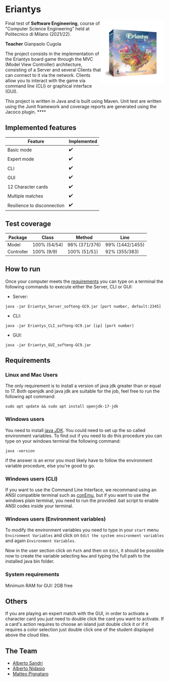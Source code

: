 # Eriantys

<img align="right" width="200" height="200" src="github/Eriantys box.png">

Final test of **Software Engineering**, course of "Computer Science Engineering" held at Politecnico di Milano (2021/22).

**Teacher** Gianpaolo Cugola

The project consists in the implementation of the Eriantys board game through the MVC (Model View Controller) architecture, consisting of a Server and several Clients that can connect to it via the network. Clients allow you to interact with the game via command line (CLI) or graphical interface (GUI).

This project is written in Java and is built using Maven. Unit test are written using the Junit framework and coverage reports are generated using the Jacoco plugin. ****

## Implemented features

| Feature                     | Implemented |
| --------------------------- | ----------- |
| Basic mode                  | ✔️           |
| Expert mode                 | ✔️           |
| CLI                         | ✔️           |
| GUI                         | ✔️           |
| 12 Character cards          | ✔️           |
| Multiple matches            | ✔️           |
| Resilience to disconnection | ✔️           |


## Test coverage

| Package    | Class        | Method        | Line            |
| ---------- | ------------ | ------------- | --------------- |
| Model      | 100% (54/54) | 98% (371/376) | 99% (1442/1455) |
| Controller | 100% (9/9)   | 100% (51/51)  | 92% (355/383)   |


## How to run
Once your computer meets the [requirements](#Requirements) you can type on a terminal the following commands to execute either the Server, CLI or GUI:  
 - Server:   
```
java -jar Eriantys_Server_softeng-GC9.jar [port number, default:2345]
```
 - CLI:   
 ```
 java -jar Eriantys_CLI_softeng-GC9.jar [ip] [port number]
 ```
 - GUI:   
 ```
 java -jar Eriantys_GUI_softeng-GC9.jar
 ```
 
## Requirements
 ### Linux and Mac Users
 The only requirement is to install a version of java jdk greater than or equal to 17. Both openjdk and java jdk are suitable for the job, feel free to run the following apt command:  
 ```
 sudo apt update && sudo apt install openjdk-17-jdk
 ```

 ### Windows users
 You need to install [java JDK](https://www.oracle.com/java/technologies/javase/jdk17-archive-downloads.html). You could need to set up the so called environment variables. To find out if you need to do this procedure you can type on your windows terminal the following command:  
 ```
 java -version
 ```

 if the answer is an error you most likely have to follow the environment variable procedure, else you're good to go.

 ### Windows users (CLI)
 If you want to use the Command Line Interface, we recommand using an ANSI compatible terminal such as [conEmu](https://conemu.github.io/), but if you want to use the windows plain terminal, you need to run the provided .bat script to enable ANSI codes inside your terminal.
  
 ### Windows users (Environment variables)
 To modify the environment variables you need to type in your `start` menu `Environment Variables` and click on `Edit the system environment variables` and again `Environment Variables`.

 Now in the user section click on `Path` and then on `Edit`, it should be possible now to create the variable selecting `New` and typing the full path to the installed java bin folder.

 ### System requirements
 Minimum RAM for GUI: 2GB free
 
## Others
If you are playing an expert match with the GUI, in order to activate a character card you just need to double click the card you want to activate. If a card's action requires to choose an island just double click it or if it requires a color selection just double click one of the student displayed above the cloud tiles. 

## The Team
* [Alberto Sandri](https://github.com/AlbertoSandri)
* [Alberto Nidasio](https://github.com/NidasioAlberto)
* [Matteo Pignataro](https://github.com/trainer400)
